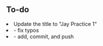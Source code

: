 <title>Jay Practice 1</title>

<h2> To-do </h2>
<li>Update the title to "Jay Practice 1"</li>
<li>- fix typos</li>
<li>- add, commit, and push</li>